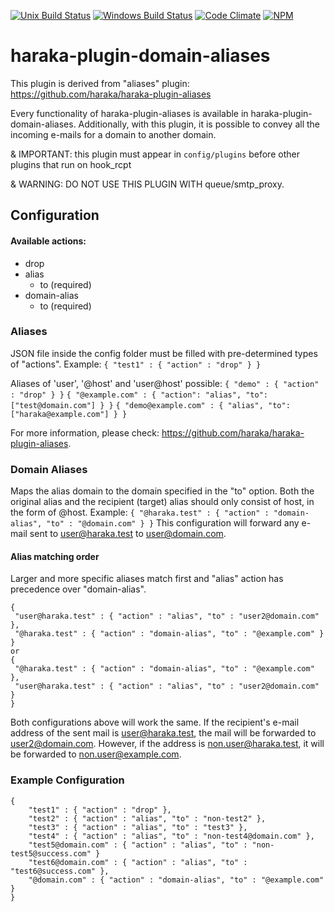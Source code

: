 
[![Unix Build Status][ci-img]][ci-url]
[![Windows Build Status][ci-win-img]][ci-win-url]
[![Code Climate][clim-img]][clim-url]
[![NPM][npm-img]][npm-url]

# haraka-plugin-domain-aliases

This plugin is derived from "aliases" plugin: https://github.com/haraka/haraka-plugin-aliases

Every functionality of haraka-plugin-aliases is available in haraka-plugin-domain-aliases. Additionally, with this plugin, it is possible to convey all the incoming e-mails for a domain to another domain.

& IMPORTANT: this plugin must appear in  `config/plugins`  before other plugins that run on hook_rcpt

& WARNING: DO NOT USE THIS PLUGIN WITH queue/smtp_proxy.

## Configuration
#### Available actions:
- drop
- alias
	- to (required)
- domain-alias
	- to (required)

### Aliases
JSON file inside the config folder must be filled with pre-determined types of "actions". Example:
`{ "test1" : { "action" : "drop" } }` 

Aliases of 'user', '@host' and 'user@host' possible:
`{ "demo" : { "action" : "drop" } }` 
`{ "@example.com" : { "action": "alias", "to": ["test@domain.com"] } }` 
`{ "demo@example.com" : { "alias", "to": ["haraka@example.com"] } }` 

For more information, please check: https://github.com/haraka/haraka-plugin-aliases.

### Domain Aliases
Maps the alias domain to the domain specified in the "to" option.
Both the original alias and the recipient (target) alias should only consist of host, in the form of @host. Example:
`{ "@haraka.test" : { "action" : "domain-alias", "to" : "@domain.com" } }` 
This configuration will forward any e-mail sent to user@haraka.test to user@domain.com.

#### Alias matching order
Larger and more specific aliases match first and "alias" action has precedence over "domain-alias".
```
{
 "user@haraka.test" : { "action" : "alias", "to" : "user2@domain.com" },
 "@haraka.test" : { "action" : "domain-alias", "to" : "@example.com" }
}
or
{
 "@haraka.test" : { "action" : "domain-alias", "to" : "@example.com" },
 "user@haraka.test" : { "action" : "alias", "to" : "user2@domain.com" }
}
```
Both configurations above will work the same. If the recipient's e-mail address  of the sent mail is user@haraka.test, the mail will be forwarded to user2@domain.com. However, if the address is non.user@haraka.test, it will be forwarded to non.user@example.com.



### Example Configuration
```
{
    "test1" : { "action" : "drop" },
    "test2" : { "action" : "alias", "to" : "non-test2" },
    "test3" : { "action" : "alias", "to" : "test3" },
    "test4" : { "action" : "alias", "to" : "non-test4@domain.com" },
    "test5@domain.com" : { "action" : "alias", "to" : "non-test5@success.com" }
    "test6@domain.com" : { "action" : "alias", "to" : "test6@success.com" },
    "@domain.com" : { "action" : "domain-alias", "to" : "@example.com" }
}
```

<!-- leave these buried at the bottom of the document -->
[ci-img]: https://github.com/haraka/haraka-plugin-domain-aliases/workflows/Plugin%20Tests/badge.svg
[ci-url]: https://github.com/haraka/haraka-plugin-domain-aliases/actions?query=workflow%3A%22Plugin+Tests%22
[ci-win-img]: https://github.com/haraka/haraka-plugin-domain-aliases/workflows/Plugin%20Tests%20-%20Windows/badge.svg
[ci-win-url]: https://github.com/haraka/haraka-plugin-domain-aliases/actions?query=workflow%3A%22Plugin+Tests+-+Windows%22
[clim-img]: https://codeclimate.com/github/haraka/haraka-plugin-domain-aliases/badges/gpa.svg
[clim-url]: https://codeclimate.com/github/haraka/haraka-plugin-domain-aliases
[npm-img]: https://nodei.co/npm/haraka-plugin-domain-aliases.png
[npm-url]: https://www.npmjs.com/package/haraka-plugin-domain-aliases
